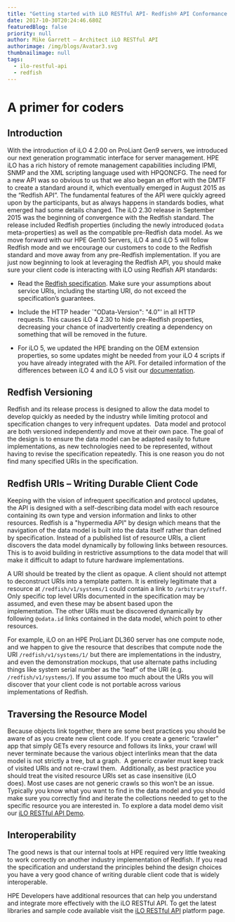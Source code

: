 ```yaml
---
title: "Getting started with iLO RESTful API- Redfish® API Conformance "
date: 2017-10-30T20:24:46.680Z
featuredBlog: false
priority: null
author: Mike Garrett – Architect iLO RESTful API
authorimage: /img/blogs/Avatar3.svg
thumbnailimage: null
tags:
  - ilo-restful-api
  - redfish
---
```

# **A primer for coders**

## Introduction

With the introduction of iLO 4 2.00 on ProLiant Gen9 servers, we introduced our next generation programmatic interface for server management. HPE iLO has a rich history of remote management capabilities including IPMI, SNMP and the XML scripting language used with HPQONCFG. The need for a new API was so obvious to us that we also began an effort with the DMTF to create a standard around it, which eventually emerged in August 2015 as the “Redfish API”. The fundamental features of the API were quickly agreed upon by the participants, but as always happens in standards bodies, what emerged had some details changed.  The iLO 2.30 release in September 2015 was the beginning of convergence with the Redfish standard. The release included Redfish properties (including the newly introduced `@odata` meta-properties) as well as the compatible pre-Redfish data model. As we move forward with our HPE Gen10 Servers, iLO 4 and iLO 5 will follow Redfish mode and we encourage our customers to code to the Redfish standard and move away from any pre-Redfish implementation. If you are just now beginning to look at leveraging the Redfish API, you should make sure your client code is interacting with iLO using Redfish API standards:

- Read the [Redfish specification](http://www.dmtf.org/standards/redfish). Make sure your assumptions about service URIs, including the starting URI, do not exceed the specification’s guarantees.

- Include the HTTP header `"OData-Version": "4.0"' in all HTTP requests. This causes iLO 4 2.30 to hide pre-Redfish properties, decreasing your chance of inadvertently creating a dependency on something that will be removed in the future.

- For iLO 5, we updated the HPE branding on the OEM extension properties, so some updates might be needed from your iLO 4 scripts if you have already integrated with the API. For detailed information of the differences between iLO 4 and iLO 5 visit our [documentation](https://hewlettpackard.github.io/ilo-rest-api-docs/ilo5/#adapting-from-ilo-4).

## Redfish Versioning

Redfish and its release process is designed to allow the data model to develop quickly as needed by the industry while limiting protocol and specification changes to very infrequent updates.  Data model and protocol are both versioned independently and move at their own pace. The goal of the design is to ensure the data model can be adapted easily to future implementations, as new technologies need to be represented, without having to revise the specification repeatedly. This is one reason you do not find many specified URIs in the specification.

## Redfish URIs – Writing Durable Client Code

Keeping with the vision of infrequent specification and protocol updates, the API is designed with a self-describing data model with each resource containing its own type and version information and links to other resources. Redfish is a "hypermedia API" by design which means that the navigation of the data model is built into the data itself rather than defined by specification. Instead of a published list of resource URIs, a client discovers the data model dynamically by following links between resources. This is to avoid building in restrictive assumptions to the data model that will make it difficult to adapt to future hardware implementations.

A URI should be treated by the client as opaque. A client should not attempt to deconstruct URIs into a template pattern. It is entirely legitimate that a resource at `/redfish/v1/systems/1` could contain a link to `/arbitrary/stuff`. Only specific top level URIs documented in the specification may be assumed, and even these may be absent based upon the implementation. The other URIs must be discovered dynamically by following `@odata.id` links contained in the data model, which point to other resources.

For example, iLO on an HPE ProLiant DL360 server has one compute node, and we happen to give the resource that describes that compute node the URI `/redfish/v1/systems/1/` but there are implementations in the industry, and even the demonstration mockups, that use alternate paths including things like system serial number as the “leaf” of the URI (e.g. `/redfish/v1/systems/`). If you assume too much about the URIs you will discover that your client code is not portable across various implementations of Redfish.

## Traversing the Resource Model

Because objects link together, there are some best practices you should be aware of as you create new client code. If you create a generic “crawler” app that simply GETs every resource and follows its links, your crawl will never terminate because the various object interlinks mean that the data model is not strictly a tree, but a graph.  A generic crawler must keep track of visited URIs and not re-crawl them.  Additionally, as best practice you should treat the visited resource URIs set as case insensitive (iLO does). Most use cases are not generic crawls so this won’t be an issue. Typically you know what you want to find in the data model and you should make sure you correctly find and iterate the collections needed to get to the specific resource you are interested in. To explore a data model demo visit our [iLO RESTful API Demo](https://ilorestfulapiexplorer.ext.hpe.com/).

## Interoperability

The good news is that our internal tools at HPE required very little tweaking to work correctly on another industry implementation of Redfish. If you read the specification and understand the principles behind the design choices you have a very good chance of writing durable client code that is widely interoperable.

HPE Developers have additional resources that can help you understand and integrate more effectively with the iLO RESTful API. To get the latest libraries and sample code available visit the [iLO RESTful API](https://developer.hpe.com/platform/ilo-restful-api/home/) platform page.
